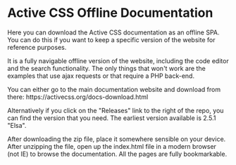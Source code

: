 # Active CSS Offline Documentation

<p>Here you can download the Active CSS documentation as an offline SPA. You can do this if you want to keep a specific version of the website for reference purposes.</p>

<p>It is a fully navigable offline version of the website, including the code editor and the search functionality. The only things that won't work are the examples that use ajax requests or that require a PHP back-end.</p>

<p>You can either go to the main documentation website and download from there:
https://activecss.org/docs-download.html</p>

<p>Alternatively if you click on the "Releases" link to the right of the repo, you can find the version that you need. The earliest version available is 2.5.1 "Elsa".</p>

<p>After downloading the zip file, place it somewhere sensible on your device. After unzipping the file, open up the index.html file in a modern browser (not IE) to browse the documentation. All the pages are fully bookmarkable.</p>
